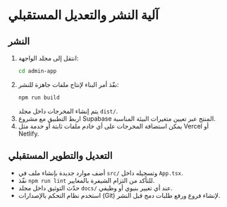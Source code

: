 # آلية النشر والتعديل المستقبلي

## النشر
1. انتقل إلى مجلد الواجهة:
   ```bash
   cd admin-app
   ```
2. نفّذ أمر البناء لإنتاج ملفات جاهزة للنشر:
   ```bash
   npm run build
   ```
   يتم إنشاء المخرجات داخل مجلد `dist/`.
3. اربط التطبيق مع مشروع Supabase المنتج عبر تعيين متغيرات البيئة المناسبة.
4. يمكن استضافة المخرجات على أي خادم ملفات ثابتة أو خدمة مثل Vercel أو Netlify.

## التعديل والتطوير المستقبلي
- أضف موارد جديدة بإنشاء ملف في `src/` وتسجيله داخل `App.tsx`.
- نفّذ `npm run lint` للتأكد من التزام الشيفرة بالمعايير.
- حدّث التوثيق داخل مجلد `docs/` عند أي تغيير بنيوي أو وظيفي.
- استخدم نظام التحكم بالإصدارات (Git) لإنشاء فروع ورفع طلبات دمج قبل النشر.
